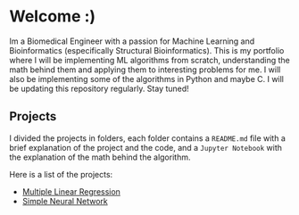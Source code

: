 # Welcome :)
Im a Biomedical Engineer with a passion for Machine Learning and Bioinformatics (especifically Structural Bioinformatics).
This is my portfolio where I will be implementing ML algorithms from scratch, understanding the math behind them and applying them to interesting problems for me. I will also be implementing some of the algorithms in Python and maybe C. I will be updating this repository regularly. Stay tuned!

## Projects
I divided the projects in folders, each folder contains a `README.md` file with a brief explanation of the project and the code, and a `Jupyter Notebook` with the explanation of the math behind the algorithm.

Here is a list of the projects:
- [Multiple Linear Regression](Machine%20Learning/Multiple%20Linear%20Regression/)
- [Simple Neural Network](Deep%20Learning/Neural%20Network/)  


